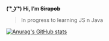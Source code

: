 **( ͡° ͜ʖ ͡°) Hi,  I’m ~~Sirapob~~**
> In progress to learning JS n Java
> 






[![Anurag's GitHub stats](https://github-readme-stats.vercel.app/api?username=fluffyhugger)](https://github.com/Sirapob/github-readme-stats)

